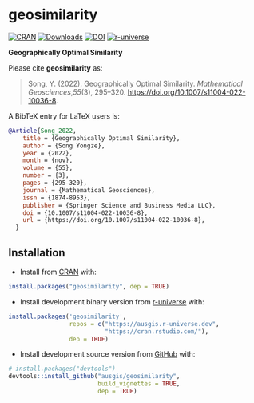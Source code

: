 
<!-- README.md is generated from README.Rmd. Please edit that file -->

# geosimilarity

<!-- badges: start -->

[![CRAN](https://www.r-pkg.org/badges/version/geosimilarity)](https://CRAN.R-project.org/package=geosimilarity)
[![Downloads](https://cranlogs.r-pkg.org/badges/geosimilarity)](https://CRAN.R-project.org/package=geosimilarity)
[![DOI](https://ausgis.github.io/badges/gos_paper.svg)](https://doi.org/10.1007/s11004-022-10036-8)
[![r-universe](https://ausgis.r-universe.dev/badges/geosimilarity)](https://ausgis.r-universe.dev/geosimilarity)

<!-- badges: end -->

**Geographically Optimal Similarity**

Please cite **geosimilarity** as:

> Song, Y. (2022). Geographically Optimal Similarity. *Mathematical
> Geosciences*,*55*(3), 295–320.
> <https://doi.org/10.1007/s11004-022-10036-8>.

A BibTeX entry for LaTeX users is:

``` bib
@Article{Song_2022,
    title = {Geographically Optimal Similarity},
    author = {Song Yongze},
    year = {2022},
    month = {nov},
    volume = {55},
    number = {3},
    pages = {295–320},
    journal = {Mathematical Geosciences},
    issn = {1874-8953},
    publisher = {Springer Science and Business Media LLC},
    doi = {10.1007/s11004-022-10036-8},
    url = {https://doi.org/10.1007/s11004-022-10036-8},
  }
```

## Installation

- Install from [CRAN](https://CRAN.R-project.org/package=geosimilarity)
  with:

``` r
install.packages("geosimilarity", dep = TRUE)
```

- Install development binary version from
  [r-universe](https://ausgis.r-universe.dev/geosimilarity) with:

``` r
install.packages('geosimilarity',
                 repos = c("https://ausgis.r-universe.dev",
                           "https://cran.rstudio.com/"),
                 dep = TRUE)
```

- Install development source version from
  [GitHub](https://github.com/ausgis/geosimilarity) with:

``` r
# install.packages("devtools")
devtools::install_github("ausgis/geosimilarity",
                         build_vignettes = TRUE,
                         dep = TRUE)
```
